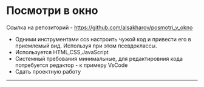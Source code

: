 # Посмотри в окно
Ссылка на репозиторий - https://github.com/alsakharov/posmotri_v_okno

* Одними инструментами ccs настроить чужой код и привести его в
приемлемый вид. Используя при этом псевдоклассы. 
* Используется HTML,CSS,JavaScript
* Системный требования минимальные, для редактировния кода потребуется редактор - к примеру VsCode
* Сдать проектную работу
------ 
 
